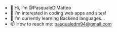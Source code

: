 - 👋 Hi, I’m @PasqualeDiMatteo
- 👀 I’m interested in coding web apps and sites!
- 🌱 I’m currently learning  Backend languages...
- 📫 How to reach me: pasqualedm94@gmail.com
